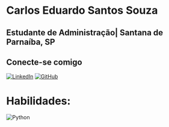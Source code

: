 # Carlos Eduardo Santos Souza

## Estudante de Administração| Santana de Parnaíba, SP

## Conecte-se comigo
[![LinkedIn](https://img.shields.io/badge/LinkedIn-0077B5?style=for-the-badge&logo=linkdln&logoColor=white)](www.linkedin.com/in/carlos-eduardo-santos-souza-33b097372)
[![GitHub](https://img.shields.io/badge/GitHub-100000?style=for-the-badge&logo=github&logoColor=white)](https://github.com/N0V-4)

# Habilidades:
![Python](https://img.shields.io/badge/python-3670A0?style=for-the-badge&logo=python&logoColor=ffdd54)

